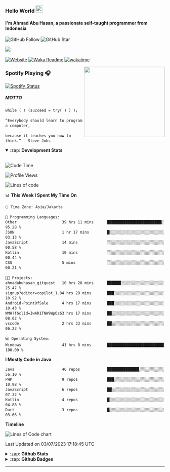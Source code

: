 ### Hello World <img src="https://github.com/eby8zevin/eby8zevin/blob/main/assets/Hi.gif"  width="23" height="23">

#### I'm Ahmad Abu Hasan, a passionate self-taught programmer from Indonesia

![GitHub Follow](https://img.shields.io/github/followers/eby8zevin.svg?style=social&label=Follow)
![GitHub Star](https://img.shields.io/github/stars/eby8zevin?affiliations=OWNER%2CCOLLABORATOR&style=social&label=Star)

<p align="left">
  <a href="https://skillicons.dev">
    <img src="https://skillicons.dev/icons?i=androidstudio,java,kotlin,vscode,flutter,firebase,php,react" height="44" />
  </a>
</p>

[![Website](https://img.shields.io/website?up_message=online&up_color=61DBFB&down_message=maintenance&down_color=FF0000&url=https%3A%2F%2Fconnect-with-eby.web.app&logo=react)](https://connect-with-eby.web.app)
[![Waka Readme](https://github.com/eby8zevin/eby8zevin/actions/workflows/anmol098.yml/badge.svg)](https://github.com/eby8zevin/eby8zevin/actions/workflows/anmol098.yml)
[![wakatime](https://wakatime.com/badge/user/bbcd646f-1daf-4865-a20e-46d4c803e6f8.svg)](https://wakatime.com/@bbcd646f-1daf-4865-a20e-46d4c803e6f8)

<img src="https://github.com/eby8zevin/eby8zevin/blob/main/assets/Octocat.png" width="255" height="222" align='right'>

### Spotify Playing 🎧

[<img src="https://readme-spotify-status-ahmadabuhasan.vercel.app/api/run-spotify-status" alt="Spotify Status" width="350" />](https://open.spotify.com/user/gr3y7pr12w9ol2dy2ccdb10e7)

##### MOTTO

```
while ( ! (succeed = try( ) ) );

“Everybody should learn to program a computer,

because it teaches you how to think.” - Steve Jobs
```

<details open>
  <summary> :zap: <b>Development Stats</b> </summary>
<br/>

<!--START_SECTION:waka-->
![Code Time](http://img.shields.io/badge/Code%20Time-3%2C558%20hrs%2032%20mins-blue)

![Profile Views](http://img.shields.io/badge/Profile%20Views-57-blue)

![Lines of code](https://img.shields.io/badge/From%20Hello%20World%20I%27ve%20Written-1.8%20million%20lines%20of%20code-blue)

📊 **This Week I Spent My Time On** 

```text
🕑︎ Time Zone: Asia/Jakarta

💬 Programming Languages: 
Other                    39 hrs 11 mins      ████████████████████████░   95.28 % 
JSON                     1 hr 17 mins        █░░░░░░░░░░░░░░░░░░░░░░░░   03.13 % 
JavaScript               14 mins             ░░░░░░░░░░░░░░░░░░░░░░░░░   00.58 % 
Kotlin                   10 mins             ░░░░░░░░░░░░░░░░░░░░░░░░░   00.44 % 
CSS                      5 mins              ░░░░░░░░░░░░░░░░░░░░░░░░░   00.21 % 

🐱‍💻 Projects: 
ahmadabuhasan_gitquest   10 hrs 28 mins      ██████░░░░░░░░░░░░░░░░░░░   25.47 % 
signup?editor=copilot_1.84 hrs 29 mins       ███░░░░░░░░░░░░░░░░░░░░░░   10.92 % 
Android-PointOfSale      4 hrs 17 mins       ███░░░░░░░░░░░░░░░░░░░░░░   10.43 % 
WMH?fbclid=IwAR1TNW9WpOz63 hrs 17 mins       ██░░░░░░░░░░░░░░░░░░░░░░░   08.02 % 
vscode                   2 hrs 33 mins       ██░░░░░░░░░░░░░░░░░░░░░░░   06.23 % 

💻 Operating System: 
Windows                  41 hrs 8 mins       █████████████████████████   100.00 % 
```

**I Mostly Code in Java** 

```text
Java                     46 repos            ██████████████░░░░░░░░░░░   56.10 % 
PHP                      9 repos             ███░░░░░░░░░░░░░░░░░░░░░░   10.98 % 
JavaScript               6 repos             ██░░░░░░░░░░░░░░░░░░░░░░░   07.32 % 
Kotlin                   4 repos             █░░░░░░░░░░░░░░░░░░░░░░░░   04.88 % 
Dart                     3 repos             █░░░░░░░░░░░░░░░░░░░░░░░░   03.66 % 
```



**Timeline**

![Lines of Code chart](https://raw.githubusercontent.com/eby8zevin/eby8zevin/main/assets/bar_graph.png)


 Last Updated on 03/07/2023 17:18:45 UTC
<!--END_SECTION:waka-->

</details>

<details>
  <summary> :zap: <b>Github Stats</b> </summary>
<p align="center">:heart:</p>
<p align="center"><a href="https://github.com/eby8zevin">
  <img src="https://github-readme-stats.vercel.app/api?username=eby8zevin&show_icons=true&theme=dark&line_height=20">
  <img src="https://github-readme-stats.vercel.app/api/top-langs/?username=eby8zevin&layout=compact&theme=dark">
</a></p>
<p align="center">
  <a href="https://github.com/eby8zevin">
    <img src="https://github-readme-streak-stats.herokuapp.com/?user=eby8zevin&theme=dark"/>
  </a>
</p>
</details>

<details>
  <summary> :zap: <b>Github Badges</b> </summary>
  <br>
  <a href='https://archiveprogram.github.com/'><img src='https://raw.githubusercontent.com/acervenky/animated-github-badges/master/assets/acbadge.gif' width='40' height='40'></a> 
  <a href='https://docs.github.com/en/developers'><img src='https://raw.githubusercontent.com/acervenky/animated-github-badges/master/assets/devbadge.gif' width='40' height='40'></a> 
  <a href='https://github.com/pricing'><img src='https://raw.githubusercontent.com/acervenky/animated-github-badges/master/assets/pro.gif' width='40' height='40'></a> 
  <a href='https://stars.github.com/'><img src='https://raw.githubusercontent.com/acervenky/animated-github-badges/master/assets/starbadge.gif' width='35' height='35'></a> 
  <a href='https://docs.github.com/en/github/supporting-the-open-source-community-with-github-sponsors'><img src='https://raw.githubusercontent.com/acervenky/animated-github-badges/master/assets/sponsorbadge.gif' width='35' height='35'></a>
</details>

---
